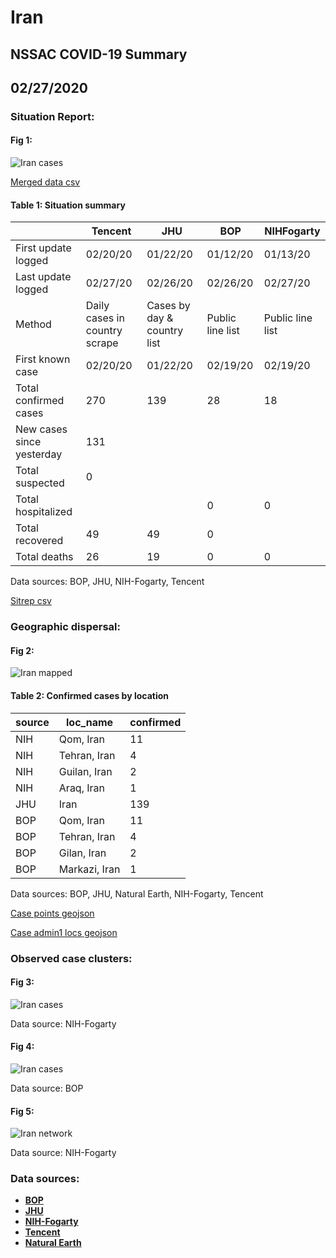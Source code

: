 # Iran
## NSSAC COVID-19 Summary
## 02/27/2020



### Situation Report:
#### Fig 1:
![Iran cases](../merged_histories/Iran_merged_histories.png)

[Merged data csv](https://github.com/SchlittDataSci/SchlittDataSci.github.io/blob/master/data/tables/Iran_merged_daily.csv)

#### Table 1: Situation summary


|                           | Tencent                       | JHU                         | BOP              | NIHFogarty       |
|---------------------------|-------------------------------|-----------------------------|------------------|------------------|
| First update logged       | 02/20/20                      | 01/22/20                    | 01/12/20         | 01/13/20         |
| Last update logged        | 02/27/20                      | 02/26/20                    | 02/26/20         | 02/27/20         |
| Method                    | Daily cases in country scrape | Cases by day & country list | Public line list | Public line list |
| First known case          | 02/20/20                      | 01/22/20                    | 02/19/20         | 02/19/20         |
| Total confirmed cases     | 270                           | 139                         | 28               | 18               |
| New cases since yesterday | 131                           |                             |                  |                  |
| Total suspected           | 0                             |                             |                  |                  |
| Total hospitalized        |                               |                             | 0                | 0                |
| Total recovered           | 49                            | 49                          | 0                |                  |
| Total deaths              | 26                            | 19                          | 0                | 0                |

Data sources: BOP, JHU, NIH-Fogarty, Tencent


[Sitrep csv](https://github.com/SchlittDataSci/SchlittDataSci.github.io/blob/master/data/tables/Iran_sitrep.csv)

### Geographic dispersal:
#### Fig 2:
![Iran mapped](../case_locs/Iran_case_locs.png)

#### Table 2: Confirmed cases by location


| source   | loc_name      |   confirmed |
|----------|---------------|-------------|
| NIH      | Qom, Iran     |          11 |
| NIH      | Tehran, Iran  |           4 |
| NIH      | Guilan, Iran  |           2 |
| NIH      | Araq, Iran    |           1 |
| JHU      | Iran          |         139 |
| BOP      | Qom, Iran     |          11 |
| BOP      | Tehran, Iran  |           4 |
| BOP      | Gilan, Iran   |           2 |
| BOP      | Markazi, Iran |           1 |

Data sources: BOP, JHU, Natural Earth, NIH-Fogarty, Tencent


[Case points geojson](https://github.com/SchlittDataSci/SchlittDataSci.github.io/blob/master/data/shapes/Iran_case_locs.geojson)

[Case admin1 locs geojson](https://github.com/SchlittDataSci/SchlittDataSci.github.io/blob/master/data/shapes/Iran_admin1_locs.geojson)

### Observed case clusters:
#### Fig 3:
![Iran cases](../cluster_analysis/Iran_imported_cases_NIHFogarty.png)



Data source: NIH-Fogarty


#### Fig 4:
![Iran cases](../cluster_analysis/Iran_imported_cases_BOP.png)



Data source: BOP


#### Fig 5:
![Iran network](../autochthonous_networks/Iran_network.png)



Data source: NIH-Fogarty


### Data sources:
* **[BOP](https://github.com/beoutbreakprepared/nCoV2019)**
* **[JHU](https://github.com/CSSEGISandData/COVID-19)** 
* **[NIH-Fogarty](https://docs.google.com/spreadsheets/d/1jS24DjSPVWa4iuxuD4OAXrE3QeI8c9BC1hSlqr-NMiU/edit#gid=1187587451)** 
* **[Tencent](https://news.qq.com/zt2020/page/feiyan.htm)**
* **[Natural Earth](https://www.naturalearthdata.com/forums/forum/natural-earth-map-data/cultural-vectors/admin-1-states-provinces-and-their-boundaries/)**

<!-- Global site tag (gtag.js) - Google Analytics -->
<script async src="https://www.googletagmanager.com/gtag/js?id=UA-158816269-1"></script>
<script>
  window.dataLayer = window.dataLayer || [];
  function gtag(){dataLayer.push(arguments);}
  gtag('js', new Date());

  gtag('config', 'UA-158816269-1');
</script>